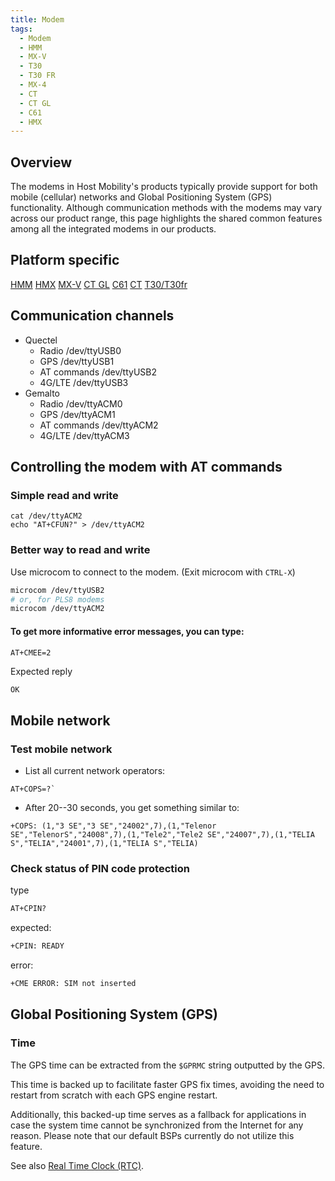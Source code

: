 ```yaml
---
title: Modem
tags:
  - Modem
  - HMM
  - MX-V
  - T30
  - T30 FR
  - MX-4
  - CT
  - CT GL
  - C61
  - HMX
---
```

## Overview

The modems in Host Mobility's products typically provide support for both mobile (cellular) networks and Global Positioning System (GPS) functionality. Although communication methods with the modems may vary across our product range, this page highlights the shared common features among all the integrated modems in our products.

## Platform specific

[HMM](../hmm/modem.md)
[HMX](../hmx/modem.md)
[MX-V](../mxv/modem.md)
[CT GL](../ctgl/modem.md)
[C61](../c61/modem.md)
[CT](../mx4/modem.md)
[T30/T30fr](../mx4/modem.md)

## Communication channels
- Quectel
    - Radio /dev/ttyUSB0
    - GPS   /dev/ttyUSB1
    - AT commands  /dev/ttyUSB2
    - 4G/LTE /dev/ttyUSB3
- Gemalto
    - Radio /dev/ttyACM0
    - GPS   /dev/ttyACM1
    - AT commands  /dev/ttyACM2
    - 4G/LTE /dev/ttyACM3

## Controlling the modem with AT commands

### Simple read and write
```
cat /dev/ttyACM2
echo "AT+CFUN?" > /dev/ttyACM2
```

### Better way to read and write

Use microcom to connect to the modem. (Exit microcom with `CTRL-X`)

```bash
microcom /dev/ttyUSB2
# or, for PLS8 modems
microcom /dev/ttyACM2
```

#### To get more informative error messages, you can type:
```
AT+CMEE=2
```

Expected reply
```bash
OK
```

## Mobile network

### Test mobile network

* List all current network operators:
```
AT+COPS=?`
```

* After 20--30 seconds, you get something similar to:

```
+COPS: (1,"3 SE","3 SE","24002",7),(1,"Telenor SE","TelenorS","24008",7),(1,"Tele2","Tele2 SE","24007",7),(1,"TELIA S","TELIA","24001",7),(1,"TELIA S","TELIA)
```

### Check status of PIN code protection

type
```bash
AT+CPIN?
```
expected:
```bash
+CPIN: READY
```
error:
```bash
+CME ERROR: SIM not inserted
```

## Global Positioning System (GPS)

### Time

The GPS time can be extracted from the `$GPRMC` string outputted by the GPS.

This time is backed up to facilitate faster GPS fix times, avoiding the need to restart from scratch with each GPS engine restart.

Additionally, this backed-up time serves as a fallback for applications in case the system time cannot be synchronized from the Internet for any reason. Please note that our default BSPs currently do not utilize this feature.

See also [Real Time Clock (RTC)](../rtc.md).
